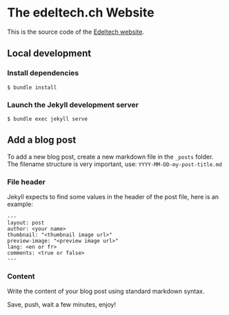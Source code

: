 
The edeltech.ch Website
===

This is the source code of the [Edeltech website](http://www.edeltech.ch).

## Local development

### Install dependencies

    $ bundle install


### Launch the Jekyll development server

    $ bundle exec jekyll serve


## Add a blog post

To add a new blog post, create a new markdown file in the `_posts` folder. The filename structure is very important, use: `YYYY-MM-DD-my-post-title.md`

### File header

Jekyll expects to find some values in the header of the post file, here is an example:

    ---
    layout: post
    author: <your name>
    thumbnail: "<thumbnail image url>"
    preview-image: "<preview image url>"
    lang: <en or fr>
    comments: <true or false>
    ---

### Content

Write the content of your blog post using standard markdown syntax.


Save, push, wait a few minutes, enjoy!
